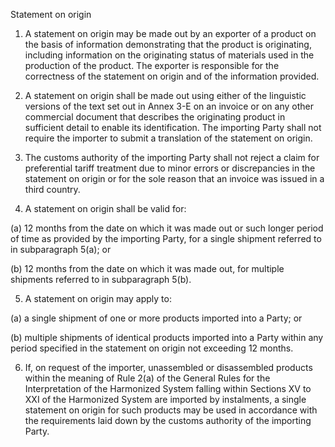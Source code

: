 Statement on origin


1.	A statement on origin may be made out by an exporter of a product on the basis of information demonstrating that the product is originating, including information on the originating status of materials used in the production of the product. The exporter is responsible for the correctness of the statement on origin and of the information provided.

2.	A statement on origin shall be made out using either of the linguistic versions of the text set out in Annex 3-E on an invoice or on any other commercial document that describes the originating product in sufficient detail to enable its identification. The importing Party shall not require the importer to submit a translation of the statement on origin.

3.	The customs authority of the importing Party shall not reject a claim for preferential tariff treatment due to minor errors or discrepancies in the statement on origin or for the sole reason that an invoice was issued in a third country.

4.	A statement on origin shall be valid for:


(a)	12 months from the date on which it was made out or such longer period of time as provided by the importing Party, for a single shipment referred to in subparagraph 5(a); or

(b)	12 months from the date on which it was made out, for multiple shipments referred to in subparagraph 5(b).
 
5.	A statement on origin may apply to:


(a)	a single shipment of one or more products imported into a Party; or


(b)	multiple shipments of identical products imported into a Party within any period specified in the statement on origin not exceeding 12 months.

6.	If, on request of the importer, unassembled or disassembled products within the meaning of Rule 2(a) of the General Rules for the Interpretation of the Harmonized System falling within Sections XV to XXI of the Harmonized System are imported by instalments, a single statement on origin for such products may be used in accordance with the requirements laid down by the customs authority of the importing Party.

